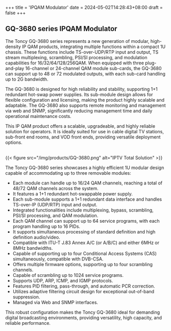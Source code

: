 +++
title = 'IPQAM Modulator'
date = 2024-05-02T14:28:43+08:00
draft = false
+++

## GQ-3680 series IPQAM Modulator

The Toncy GQ-3680 series represents a new generation of modular, high-density IP QAM products, integrating multiple functions within a compact 1U chassis. These functions include TS-over-UDP/RTP input and output, TS stream multiplexing, scrambling, PSI/SI processing, and modulation capabilities for 16/32/64/128/256QAM. When equipped with three plug-and-play 16-channel or 24-channel QAM module sub-cards, the GQ-3680 can support up to 48 or 72 modulated outputs, with each sub-card handling up to 2G bandwidth.

The GQ-3680 is designed for high reliability and stability, supporting 1+1 redundant hot-swap power supplies. Its sub-module design allows for flexible configuration and licensing, making the product highly scalable and adaptable. The GQ-3680 also supports remote monitoring and management via web and SNMP, significantly reducing management time and daily operational maintenance costs.

This IP QAM product offers a scalable, upgradeable, and highly reliable solution for operators. It is ideally suited for use in cable digital TV stations, sub-front end rooms, and VOD front ends, providing versatile deployment options.

<br>
{{< figure src="/img/products/GQ-3680.png" alt="IPTV Total Solution" >}}
<br>

The Toncy GQ-3680 series showcases a highly efficient 1U modular design capable of accommodating up to three removable modules:
- Each module can handle up to 16/24 QAM channels, reaching a total of 48/72 QAM channels across the system.
- It features a 1+1 redundant hot-swappable power supply.
- Each sub-module supports a 1+1 redundant data interface and handles TS-over-IP (UDP/RTP) input and output.
- Integrated functionalities include multiplexing, bypass, scrambling, PSI/SI processing, and QAM modulation.
- Each QAM channel can support up to 64 service programs, with each program handling up to 16 PIDs.
- It supports simultaneous processing of standard definition and high definition audio/video.
- Compatible with ITU-T J.83 Annex A/C (or A/B/C) and either 6MHz or 8MHz bandwidths.
- Capable of supporting up to four Conditional Access Systems (CAS) simultaneously, compatible with DVB-CSA.
- Offers multiple firmware options, supporting up to four scrambling channels.
- Capable of scrambling up to 1024 service programs.
- Supports UDP, ARP, ICMP, and IGMP protocols.
- Features PID filtering, pass-through, and automatic PCR correction.
- Utilizes adaptive filtering circuit design for exceptional out-of-band suppression.
- Managed via Web and SNMP interfaces.

This robust configuration makes the Toncy GQ-3680 ideal for demanding digital broadcasting environments, providing versatility, high capacity, and reliable performance.